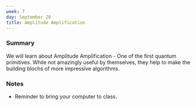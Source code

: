 ```yaml
---
week: 7
day: September 20
title: Amplitude Amplification
--- 
```


### Summary
We will learn about Amplitude Amplification - One of the first quantum primitives. While not amazingly useful by themselves, they help to make the building blochs of more impressive algorithms.

### Notes
- Reminder to bring your computer to class.
